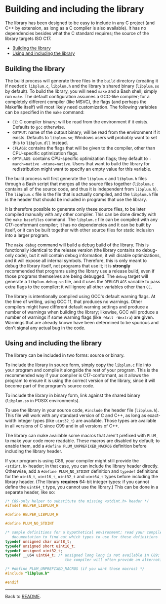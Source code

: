 # Building and including the library

The library has been designed to be easy to include in any C project (and C++ by extension, as long as a C compiler is
also available).
It has no dependencies besides what the C standard requires; the source of the library targets ISO C17.

- [Building the library](#building-the-library)
- [Using and including the library](#using-and-including-the-library)

## Building the library

The build process will generate three files in the `build` directory (creating it if needed): `libplum.c`, `libplum.h`
and the library's shared binary (`libplum.so` by default).
To build the library, you will need `make` and a Bash shell; simply run `make`.
The default configuration assumes a GCC-like compiler; for a completely different compiler (like MSVC), the flags (and
perhaps the Makefile itself) will most likely need customization.
The following variables can be specified in the `make` command:

- `CC`: C compiler binary; will be read from the environment if it exists.
  Defaults to `gcc` otherwise.
- `OUTPUT`: name of the output binary; will be read from the environment if it exists.
  Defaults to `libplum.so`; Windows users will probably want to set this to `libplum.dll` instead.
- `CFLAGS`: contains the flags that will be given to the compiler, other than CPU-specific optimization flags.
- `OPTFLAGS`: contains CPU-specific optimization flags; they default to `-march=native -mtune=native`.
  Users that want to build the library for redistribution might want to specify an empty value for this variable.

The build process will first generate the `libplum.c` and `libplum.h` files through a Bash script that merges all the
source files together (`libplum.c` contains all of the source code, and thus it is independent from `libplum.h`).
The `libplum.c` file is the file that is actually compiled, and the `libplum.h` file is the header that should be
included in programs that use the library.

It is therefore possible to generate only these source files, to be later compiled manually with any other compiler.
This can be done directly with the `make basefiles` command.
The `libplum.c` file can be compiled with any C17-conformant compiler; it has no dependencies and it can be built by
itself, or it can be built together with other source files for static inclusion into a larger program.

The `make debug` command will build a debug build of the library.
This is functionally identical to the release version (the library contains no debug-only code), but it will contain
debug information, it will disable optimizations, and it will expose all internal symbols.
Therefore, this is only meant to debug the library itself, not programs that use it; it is **strongly** recommended
that programs using the library use a release build, even if those programs themselves are being debugged.
The `debug` target will generate a `libplum-debug.so` file, and it uses the `DEBUGFLAGS` variable to pass extra flags
to the compiler; it will ignore all other variables other than `CC`.

The library is intentionally compiled using GCC's default warning flags.
At the time of writing, using GCC 11, that produces no warnings.
Other compilers might have different default warning settings and produce a number of warnings when building the
library; likewise, GCC will produce a number of warnings if some warning flags (like `-Wall -Wextra`) are given.
Warnings that are already known have been determined to be spurious and don't signal any actual bug in the code.

## Using and including the library

The library can be included in two forms: source or binary.

To include the library in source form, simply copy the `libplum.c` file into your program and compile it alongside the
rest of your program.
This is the recommended way if your compiler is C17-conformant, as it allows the program to ensure it is using the
correct version of the library, since it will become part of the program's source code.

To include the library in binary form, link against the shared binary (`libplum.so` in POSIX environments).

To use the library in your source code, `#include` the header file (`libplum.h`).
This file will work with any standard version of C and C++, as long as exact-width integer types (like `uint32_t`) are
available.
Those types are available in all versions of C since C99 and in all versions of C++.

The library can make available some macros that aren't prefixed with `PLUM_` to make your code more readable.
These macros are disabled by default; to enable them, add a `#define PLUM_UNPREFIXED_MACROS` definition before
including the library header.

If your program is using C89, your compiler might still provide the `<stdint.h>` header; in that case, you can include
the library header directly.
Otherwise, add a `#define PLUM_NO_STDINT` definition and `typedef` definitions for the `uint8_t`, `uint16_t`,
`uint32_t` and `uint64_t` types before including the library header.
(The library **requires** 64-bit integer types: if you cannot define the `uint64_t` type, you cannot use the library.)
This can be done in a separate header, like so:

```c
/* C89-only helper to substitute the missing <stdint.h> header */
#ifndef HELPER_LIBPLUM_H

#define HELPER_LIBPLUM_H

#define PLUM_NO_STDINT

/* sample definitions for a hypothetical environment; read your compiler's
   documentation to find out which types to use for these definitions      */
typedef unsigned char uint8_t;
typedef unsigned short uint16_t;
typedef unsigned uint32_t;
typedef __u64 uint64_t; /* unsigned long long is not available in C89;
                           the compiler will often provide an alternative */

/* #define PLUM_UNPREFIXED_MACROS (if you want those macros) */
#include "libplum.h"

#endif
```

* * *

Back to [README](README.md).
